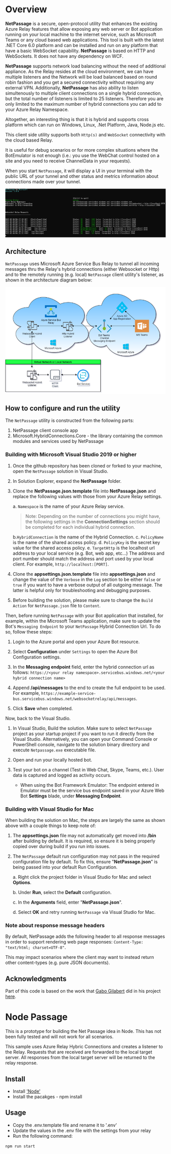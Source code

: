 # Overview

**NetPassage** is a secure, open-protocol utility that enhances the existing Azure Relay features that allow exposing any web server or Bot application running on your local machine to the internet service, such as Microsoft Teams or any cloud based web applications. This tool is built with the latest .NET Core 6.0 platform and can be installed and run on any platform that have a basic WebSocket capability. **NetPassage** is based on HTTP and WebSockets. It does not have any dependency on WCF.

**NetPassage** supports network load balancing without the need of additional appliance. As the Relay resides at the cloud environment, we can have multiple listeners and the Network will be load balanced based on round robin fashion and you get a secured connectivity without requiring any external VPN. Additionally, **NetPassage** has also ability to listen simultenously to multiple client connections on a single hybrid connection, but the total number of listeners is limited to 25 listeners. Therefore you are only limited to the maximum number of hybrid connections you can add to your Azure Relay Namespace.

Altogether, an interesting thing is that it is hybrid and supports cross platform which can run on Windows, Linux, .Net Platform, Java, Node.js etc.

This client side utility supports both `Http(s)` and `WebSocket` connectivity with the cloud based Relay.

It is useful for debug scenarios or for more complex situations where the BotEmulator is not enough (i.e.: you use the WebChat control hosted on a site and you need to receive ChannelData in your requests).

When you start `NetPassage`, it will display a UI in your terminal with the public URL of your tunnel and other status and metrics information about connections made over your tunnel.

![UI Terminal](docs/images/WebSocketConsole.png)

## Architecture

`NetPassage` uses Microsoft Azure Service Bus Relay to tunnel all incoming
messages thru the Relay's hybrid connections (either Websocket or Http) and to
the remotely running (e.g. local) `NetPassage` client utility's listener, as
shown in the architecture diagram below:

![Architecture](docs/images/passage.png)

## How to configure and run the utility

The `NetPassage` utility is constructed from the following parts:

1. NetPassage client console app
2. Microsoft.HybridConnections.Core - the library containing the common modules and services used by NetPassage

### Building with Microsoft Visual Studio 2019 or higher

1. Once the github repository has been cloned or forked to your machine, open the `NetPassage` solution in Visual Studio.

2. In Solution Explorer, expand the **NetPassage** folder.

3. Clone the **NetPassage.json.template** file into **NetPassage.json** and replace the following values with those from your Azure Relay settings.

    a. `Namespace` is the name of your Azure Relay service.
    >Note: Depending on the number of connections you might have, the following settings in the **ConnectionSettings** section should be completed for each individual hybrid connection.

    b.`HybridConnection` is the name of the Hybrid Connection.
    c. `PolicyName` is the name of the shared access policy.
    d. `PolicyKey` is the secret key value for the shared access policy.
    e. `TargetHttp` is the localhost url address to your local service (e.g. Bot, web app, etc...) The address and port number should match the address and port used by your local client. For example, `http://localhost:[PORT]`.

4. Clone the **appsettings.json.template** file into **appsettings.json** and change the value of the `Verbose` in the `Log` section to be either `false` or `true` if you want to have a verbose output of all outgoing message. The latter is helpful only for troubleshooting and debugging purposes.

5. Before building the solution, please make sure to change the `Build Action` for `NetPassage.json` file to `Content`.

Then, before running `NetPassage` with your Bot application that installed, for example, within the Microsoft Teams application, make sure to update the Bot's `Messaging Endpoint` to your `NetPassage` Hybrid Connection Url. To do so, follow these steps:

1. Login to the Azure portal and open your Azure Bot resource.

2. Select **Configuration** under `Settings` to open the Azure Bot Configuration settings.

3. In the **Messaging endpoint** field, enter the hybrid connection url as follows: `https://<your relay namespace>.servicebus.windows.net/<your hybrid connection name>`
4. Append **/api/messages** to the end to create the full endpoint to be used. For example, `https://example-service-bus.servicebus.windows.net/websocketrelay/api/messages`.
5. Click **Save** when completed.

Now, back to the Visual Studio.

1. In Visual Studio, Build the solution. Make sure to select `NetPassage` project as your startup project if you want to run it directly from the Visual Studio. Alternatively, you can open your Command Console or PowerShell console, navigate to the solution binary directory and execute `Netpassage.exe` executable file.

2. Open and run your locally hosted bot.

3. Test your bot on a channel (Test in Web Chat, Skype, Teams, etc.). User data is captured and logged as activity occurs.

    - When using the Bot Framework Emulator: The endpoint entered in Emulator must be the service bus endpoint saved in your Azure Web Bot **Settings** blade, under **Messaging Endpoint**.

### Building with Visual Studio for Mac

When building the solution on Mac, the steps are largely the same as shown above with a couple things to keep note of:

1. The **appsettings.json** file may not automatically get moved into **/bin** after building by default. It is required, so ensure it is being properly copied over during build if you run into issues.

2. The `NetPassage` default run configuration may not pass in the required configuration file by default. To fix this, ensure "**NetPassage.json**" is being passed into your default Run Configuration.

    a. Right click the project folder in Visual Studio for Mac and select **Options**.

    b. Under **Run**, select the **Default** configuration.

    c. In the **Arguments** field, enter "**NetPassage.json**".

    d. Select **OK** and retry running `NetPassage` via Visual Studio for Mac.


### Note about response message headers

By default, NetPassage adds the following header to all response messages in order to support rendering web page responses: `Content-Type: "text/html; charset=UTF-8"`.

This may impact scenarios where the client may want to instead return other content-types (e.g. pure JSON documents). 

## Acknowledgments

Part of this code is based on the work that [Gabo Gilabert](https://github.com/gabog) did in his project [here](https://github.com/gabog/AzureServiceBusBotRelay).


# Node Passage

This is a prototype for building the Net Passage idea in Node. This has not been fully tested and will not work for all scenarios.

This sample uses Azure Relay Hybric Connections and creates a listener to the Relay.
Requests that are received are forwarded to the local target server. All responses from
the local target server will be returned to the relay response.

## Install

- Install ['Node'](https://nodejs.org/en/download/)
- Install the pacakges - npm install 

## Usage

- Copy the .env.template file and rename it to '.env'
- Update the values in the .env file with the settings from your relay
- Run the following command:

`npm run start`